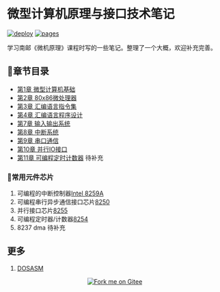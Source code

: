 # 微型计算机原理与接口技术笔记

[![deploy](https://img.shields.io/badge/deploy-docsify-brightgreen.svg?labelColor=abcdef)](https://docsify.js.org)
[![pages](https://img.shields.io/badge/pages-gitee-critical.svg?logo=Gitee&labelColor=abcdef)](https://dosasm.gitee.io)

学习南邮《微机原理》课程时写的一些笔记。整理了一个大概，欢迎补充完善。

## :bookmark_tabs:章节目录

- [第1章 微型计算机基础](notes/1_微型计算机基础.md)
- [第2章 80x86微处理器](notes/2_80x86微处理器.md)
- [第3章 汇编语言指令集](notes/3_汇编语言指令集.md)
- [第4章 汇编语言程序设计](notes/4_汇编语言程序设计.md)
- [第7章 输入输出系统](notes/7_输入输出系统.md)
- [第8章 中断系统](notes/8_中断系统.md)
- [第9章 串口通信](notes/9_串口通信.md)
- [第10章 并行IO接口](notes/10_并行IO接口.md)
- [第11章 可编程定时计数器](notes/11_可编程定时计数器.md) 待补充

### :flashlight:常用元件芯片

1. 可编程的中断控制器[Intel 8259A](notes/8_中断系统.md)
2. 可编程串行异步通信接口芯片[8250](notes/8250可编程串行异步通信接口芯片8250.md)
3. 并行接口芯片[8255](notes/10_并行IO接口.md)
4. 可编程定时器/计数器[8254](notes/11_可编程定时计数器.md)
5. 8237 dma 待补充

## 更多

1. [DOSASM](profile/profile_of_dosasm.md)

<p align='center'>
<a href='https://gitee.com/dosasm/dosasm'><img src='https://gitee.com/dosasm/dosasm/widgets/widget_4.svg' alt='Fork me on Gitee'></img></a>
</p>
